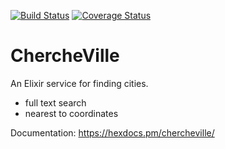 [![Build Status](https://travis-ci.org/weatherforce/chercheville.svg?branch=master)](https://travis-ci.org/weatherforce/chercheville) [![Coverage Status](https://coveralls.io/repos/github/weatherforce/chercheville/badge.svg?branch=master)](https://coveralls.io/github/weatherforce/chercheville?branch=master)

# ChercheVille

An Elixir service for finding cities.

* full text search
* nearest to coordinates


Documentation: https://hexdocs.pm/chercheville/
